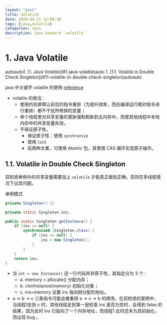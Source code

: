 ```yaml
---
layout: "post"
title: Volatile
date: 2020-04-21 12:08:38
tags: [java,volatile]
categories: Java
description: java keyword `volatile`
---
```


# 1. Java Volatile

<!-- TOC -->autoauto1. [1. Java Volatile](#1-java-volatile)auto    1. [1.1. Volatile in Double Check Singleton](#11-volatile-in-double-check-singleton)autoauto<!-- /TOC -->

java 中关键字 volatile 的使用 [reference](https://mp.weixin.qq.com/s/AE0oeKiCU_aetfkW9Qk0cg)<!--more-->

- volatile 的做法：
    - 使用内存屏障让前后的指令重排（为提升效率，而在编译运行期对指令进行重排）都不干扰所修辞的变量；
    - 单个线程里对共享变量的更新强制刷新到主内存中，而使其他线程中本地内存中的共享变量失效。
    - 不保证原子性，
        - 保证原子性：使用 `synchronize`
        - 使用 `lock`
        - 前两种太重，可使用 Atomic 包，其使用 CAS 循环实现原子操作。

## 1.1. Volatile in Double Check Singleton

双检锁单例中的共享变量需要加上 `volatile` 才能真正做到正确，否则在多线程情况下出现问题。

单例模式

```java
private Singleton() {}

private static Singleton ins;

public static Singleton getInstance() {
    if (ins == null) {
        synchronized (Singleton.class) {
            if (ins == null) {
                ins = new Singleton();
            }
        }
    }
    return ins;
}
```

- 当 `int = new Instance()` 这一行代码并非原子性，其指定分为 3 个 :
    - a. memory = allocate() 分配内存；
    - b. ctorInstance(memory) 初始化对象；
    - c. ins=memory 设置 ins 指向刚分配的地址。
- a -> b -> c 三条指令可能会被重排 a -> c -> b 的顺序。在双检锁的案例中，当线程1走到 c 时，其他线程走到第一层检查 ins 是否为空时，会得到 false 的结果，因为此时 ins 已指向了一个内存地址，而线程1 此时还未为其初始化，而出现 bug 。
